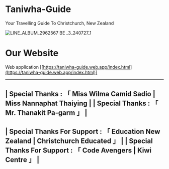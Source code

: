 # Taniwha-Guide
Your Travelling Guide To Christchurch, New Zealand

![LINE_ALBUM_2962567 BE _3_240727_1](https://github.com/user-attachments/assets/640bb278-8701-4176-b8da-b99d764f058d)

# Our Website
Web application 
  [[https://taniwha-guide.web.app/index.html](https://taniwha-guide.web.app/index.html)]


----------------------------------------------------------------------------------------
|  Special Thanks  : 「  Miss Wilma Camid Sadio | Miss Nannaphat Thaiying              |
|  Special Thanks  :              「 Mr. Thanakit Pa-garm  」                           |  
----------------------------------------------------------------------------------------                  
|  Special Thanks For Support : 「 Education New Zealand | Christchurch Educated 」     |
|  Special Thanks For Support :         「 Code Avengers | Kiwi Centre 」               |
----------------------------------------------------------------------------------------

